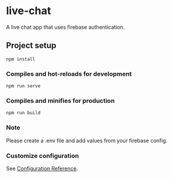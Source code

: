 # live-chat
A live chat app that uses firebase authentication.
## Project setup
```
npm install
```

### Compiles and hot-reloads for development
```
npm run serve
```

### Compiles and minifies for production
```
npm run build
```
### Note
Please create a .env file and add values from your firebase config.

### Customize configuration
See [Configuration Reference](https://cli.vuejs.org/config/).
